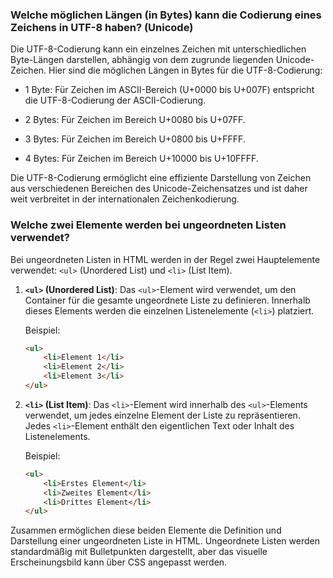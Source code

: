 ### Welche möglichen Längen (in Bytes) kann die Codierung eines Zeichens in UTF-8 haben? (Unicode)

  Die UTF-8-Codierung kann ein einzelnes Zeichen mit unterschiedlichen Byte-Längen darstellen, abhängig von dem zugrunde liegenden Unicode-Zeichen. Hier sind die möglichen Längen in Bytes für die UTF-8-Codierung:
  
  - 1 Byte: Für Zeichen im ASCII-Bereich (U+0000 bis U+007F) entspricht die UTF-8-Codierung der ASCII-Codierung.
  
  - 2 Bytes: Für Zeichen im Bereich U+0080 bis U+07FF.
  
  - 3 Bytes: Für Zeichen im Bereich U+0800 bis U+FFFF.
  
  - 4 Bytes: Für Zeichen im Bereich U+10000 bis U+10FFFF.
  
  Die UTF-8-Codierung ermöglicht eine effiziente Darstellung von Zeichen aus verschiedenen Bereichen des Unicode-Zeichensatzes und ist daher weit verbreitet in der internationalen Zeichenkodierung.

### Welche zwei Elemente werden bei ungeordneten Listen verwendet?

  Bei ungeordneten Listen in HTML werden in der Regel zwei Hauptelemente verwendet: `<ul>` (Unordered List) und `<li>` (List Item).
  
  1. **`<ul>` (Unordered List)**: Das `<ul>`-Element wird verwendet, um den Container für die gesamte ungeordnete Liste zu definieren. Innerhalb dieses Elements werden die einzelnen Listenelemente (`<li>`) platziert.
  
     Beispiel:
  
     ```html
     <ul>
         <li>Element 1</li>
         <li>Element 2</li>
         <li>Element 3</li>
     </ul>
     ```
  
  2. **`<li>` (List Item)**: Das `<li>`-Element wird innerhalb des `<ul>`-Elements verwendet, um jedes einzelne Element der Liste zu repräsentieren. Jedes `<li>`-Element enthält den eigentlichen Text oder Inhalt des Listenelements.
  
     Beispiel:
  
     ```html
     <ul>
         <li>Erstes Element</li>
         <li>Zweites Element</li>
         <li>Drittes Element</li>
     </ul>
     ```
  
  Zusammen ermöglichen diese beiden Elemente die Definition und Darstellung einer ungeordneten Liste in HTML. Ungeordnete Listen werden standardmäßig mit Bulletpunkten dargestellt, aber das visuelle Erscheinungsbild kann über CSS angepasst werden.

